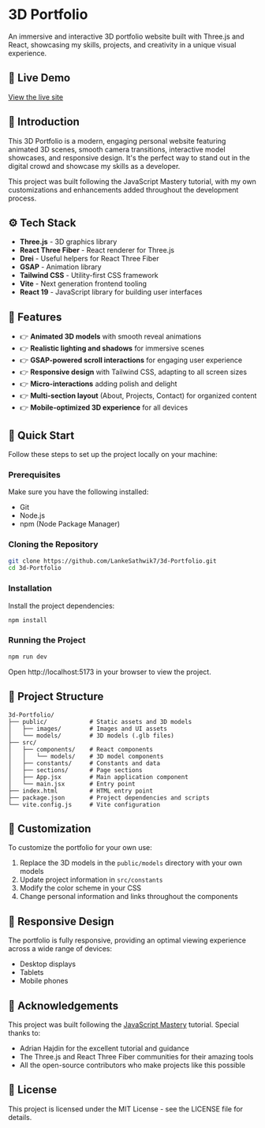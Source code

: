 # 3D Portfolio

An immersive and interactive 3D portfolio website built with Three.js and React, showcasing my skills, projects, and creativity in a unique visual experience.

## 🌟 Live Demo

[View the live site]()

## 🤖 Introduction

This 3D Portfolio is a modern, engaging personal website featuring animated 3D scenes, smooth camera transitions, interactive model showcases, and responsive design. It's the perfect way to stand out in the digital crowd and showcase my skills as a developer.

This project was built following the JavaScript Mastery tutorial, with my own customizations and enhancements added throughout the development process.

## ⚙️ Tech Stack

- **Three.js** - 3D graphics library
- **React Three Fiber** - React renderer for Three.js
- **Drei** - Useful helpers for React Three Fiber
- **GSAP** - Animation library
- **Tailwind CSS** - Utility-first CSS framework
- **Vite** - Next generation frontend tooling
- **React 19** - JavaScript library for building user interfaces

## 🔋 Features

- 👉 **Animated 3D models** with smooth reveal animations
- 👉 **Realistic lighting and shadows** for immersive scenes
- 👉 **GSAP-powered scroll interactions** for engaging user experience
- 👉 **Responsive design** with Tailwind CSS, adapting to all screen sizes
- 👉 **Micro-interactions** adding polish and delight
- 👉 **Multi-section layout** (About, Projects, Contact) for organized content
- 👉 **Mobile-optimized 3D experience** for all devices

## 🤸 Quick Start

Follow these steps to set up the project locally on your machine:

### Prerequisites

Make sure you have the following installed:
- Git
- Node.js
- npm (Node Package Manager)

### Cloning the Repository

```bash
git clone https://github.com/LankeSathwik7/3d-Portfolio.git
cd 3d-Portfolio
```

### Installation

Install the project dependencies:

```bash
npm install
```

### Running the Project

```bash
npm run dev
```

Open http://localhost:5173 in your browser to view the project.

## 📁 Project Structure

```
3d-Portfolio/
├── public/            # Static assets and 3D models
│   ├── images/        # Images and UI assets
│   └── models/        # 3D models (.glb files)
├── src/
│   ├── components/    # React components
│   │   └── models/    # 3D model components
│   ├── constants/     # Constants and data
│   ├── sections/      # Page sections
│   ├── App.jsx        # Main application component
│   └── main.jsx       # Entry point
├── index.html         # HTML entry point
├── package.json       # Project dependencies and scripts
└── vite.config.js     # Vite configuration
```

## 🔧 Customization

To customize the portfolio for your own use:

1. Replace the 3D models in the `public/models` directory with your own models
2. Update project information in `src/constants`
3. Modify the color scheme in your CSS
4. Change personal information and links throughout the components

## 📱 Responsive Design

The portfolio is fully responsive, providing an optimal viewing experience across a wide range of devices:
- Desktop displays
- Tablets
- Mobile phones

## 🙏 Acknowledgements

This project was built following the [JavaScript Mastery](https://www.youtube.com/@javascriptmastery) tutorial. Special thanks to:

- Adrian Hajdin for the excellent tutorial and guidance
- The Three.js and React Three Fiber communities for their amazing tools
- All the open-source contributors who make projects like this possible

## 📝 License

This project is licensed under the MIT License - see the LICENSE file for details.